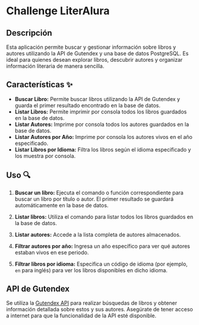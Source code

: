 # Challenge LiterAlura

## Descripción

Esta aplicación permite buscar y gestionar información sobre libros y autores utilizando la API de Gutendex y una base de datos PostgreSQL. Es ideal para quienes desean explorar libros, descubrir autores y organizar información literaria de manera sencilla.

## Características ✨

- **Buscar Libro:** Permite buscar libros utilizando la API de Gutendex y guarda el primer resultado encontrado en la base de datos.
- **Listar Libros:** Permite imprimir por consola todos los libros guardados en la base de datos.
- **Listar Autores:** Imprime por consola todos los autores guardados en la base de datos.
- **Listar Autores por Año:** Imprime por consola los autores vivos en el año especificado.
- **Listar Libros por Idioma:** Filtra los libros según el idioma especificado y los muestra por consola.

## Uso 🔍

1. **Buscar un libro:** Ejecuta el comando o función correspondiente para buscar un libro por título o autor. El primer resultado se guardará automáticamente en la base de datos.

2. **Listar libros:** Utiliza el comando para listar todos los libros guardados en la base de datos.

3. **Listar autores:** Accede a la lista completa de autores almacenados.

4. **Filtrar autores por año:** Ingresa un año específico para ver qué autores estaban vivos en ese periodo.

5. **Filtrar libros por idioma:** Especifica un código de idioma (por ejemplo, `en` para inglés) para ver los libros disponibles en dicho idioma.

## API de Gutendex

Se utiliza la [Gutendex API](https://gutendex.com/) para realizar búsquedas de libros y obtener información detallada sobre estos y sus autores. Asegúrate de tener acceso a internet para que la funcionalidad de la API esté disponible.

